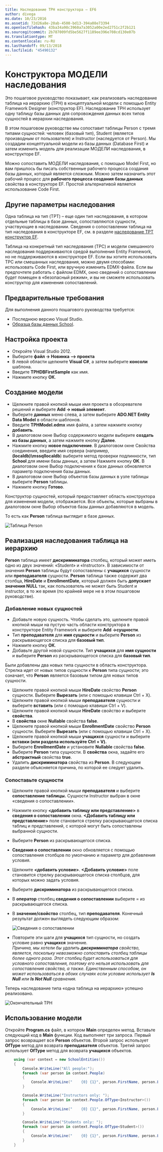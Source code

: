 ```yaml
---
title: Наследование TPH конструктора — EF6
author: divega
ms.date: 10/23/2016
ms.assetid: 72d26a8e-20ab-4500-bd13-394a08e73394
ms.openlocfilehash: 43ba34a98c3960a7a3052a00e2ed2751c2f2b121
ms.sourcegitcommit: 2b787009fd5be5627f1189ee396e708cd130e07b
ms.translationtype: MT
ms.contentlocale: ru-RU
ms.lasthandoff: 09/13/2018
ms.locfileid: "45490132"
---
```

# <a name="designer-tph-inheritance"></a>Конструктора МОДЕЛИ наследования
Это пошаговое руководство показывает, как реализовать наследование таблица на иерархию (TPH) в концептуальной модели с помощью Entity Framework Designer (конструктор EF). Наследование TPH использует одну таблицу базы данных для сопровождения данных всех типов сущностей в иерархии наследования.

В этом пошаговом руководстве мы сопоставит таблицы Person с тремя типами сущностей: человек (базовый тип), Student (является производным от пользователя) и Instructor (наследуется от Person). Мы создадим концептуальной модели из базы данных (Database First) и затем изменить модель для реализации МОДЕЛИ наследования, в конструкторе EF.

Можно сопоставить МОДЕЛИ наследования, с помощью Model First, но вам пришлось бы писать собственные рабочего процесса создания базы данных, который является сложным. Можно затем назначить этот рабочий процесс для **рабочего процесса создания базы данных** свойства в конструкторе EF. Простой альтернативой является использование Code First.

## <a name="other-inheritance-options"></a>Другие параметры наследования

Одна таблица на тип (TPT) – еще один тип наследования, в котором отдельные таблицы в базе данных, сопоставляются сущности, участвующие в наследовании.  Сведения о сопоставлении таблица на тип наследования в конструкторе EF, см. в разделе [наследование TPT конструктор EF](~/ef6/modeling/designer/inheritance/tpt.md).

Таблица на конкретный тип наследования (TPC) и модели смешанного наследования поддерживаются средой выполнения Entity Framework, но не поддерживаются в конструкторе EF. Если вы хотите использовать TPC или смешанных наследования, можно двумя способами: использовать Code First, или вручную изменить EDMX-файла. Если вы предпочтете работать с файлом EDMX, окно сведений о сопоставлении будет помещен в «безопасный режим», и вы не сможете использовать конструктор для изменения сопоставлений.

## <a name="prerequisites"></a>Предварительные требования

Для выполнения данного пошагового руководства требуется:

- Последнюю версию Visual Studio.
- [Образца базы данных School](~/ef6/resources/school-database.md).

## <a name="set-up-the-project"></a>Настройка проекта

-   Откройте Visual Studio 2012.
-   Выберите **файл -&gt; Новинка —&gt; проекта**
-   В левой области щелкните **Visual C\#**, а затем выберите **консоли** шаблона.
-   Введите **TPHDBFirstSample** как имя.
-   Нажмите кнопку **ОК**.

## <a name="create-a-model"></a>Создание модели

-   Щелкните правой кнопкой мыши имя проекта в обозревателе решений и выберите **Add -&gt; новый элемент**.
-   Выберите **данных** меню слева, а затем выберите **ADO.NET Entity Data Model** в области шаблонов.
-   Введите **TPHModel.edmx** имя файла, а затем нажмите кнопку **добавить**.
-   В диалоговом окне Выбор содержимого модели выберите **создать из базы данных**, а затем нажмите кнопку **Далее**.
-   Нажмите кнопку **новое подключение**.
    В диалоговом окне Свойства соединения, введите имя сервера (например, **(localdb)\\mssqllocaldb**) выберите метод проверки подлинности, тип **School** для имени базы данных, а затем Нажмите кнопку **ОК**.
    В диалоговом окне Выбор подключения к базе данных обновляется параметр подключения базы данных.
-   В диалоговом окне Выбор объектов базы данных в узле таблицы выберите **Person** таблицы.
-   Нажмите кнопку **Готово**.

Конструктор сущностей, который предоставляет область конструктора для изменения модели, отображается. Все объекты, которые выбраны в диалоговом окне Выбор объектов базы данных добавляются в модель.

То есть как **Person** таблица выглядит в базе данных.

![Таблица Person](~/ef6/media/persontable.png) 

## <a name="implement-table-per-hierarchy-inheritance"></a>Реализация наследования таблица на иерархию

**Person** таблица имеет **дискриминатора** столбец, который может иметь одно из двух значений: «Student» и «Instructor». В зависимости от значения **Person** таблицы будут сопоставлены с **учащихся** сущности или **преподавателя** сущности. **Person** таблица также содержит два столбца, **HireDate** и **EnrollmentDate**, который должен быть **допускает значения NULL** так, как пользователь не может быть Student и instructor, в то же время (по крайней мере не в этом пошаговом руководстве).

### <a name="add-new-entities"></a>Добавление новых сущностей

-   Добавьте новую сущность.
    Чтобы сделать это, щелкните правой кнопкой мыши на пустую часть области конструктора в конструкторе Entity Framework и выберите **Add -&gt;сущности**.
-   Тип **преподавателя** для **имя сущности** и выберите **Person** из раскрывающегося списка для **базовый тип**.
-   Нажмите кнопку **ОК**.
-   Добавьте другой новой сущности. Тип **учащихся** для **имя сущности** и выберите **Person** из раскрывающегося списка для **базовый тип**.

Были добавлены два новых типа сущности в область конструктора. Стрелка идет от новых типов сущности к **Person** типа сущности; это означает, что **Person** является базовым типом для новых типов сущности.

-   Щелкните правой кнопкой мыши **HireDate** свойство **Person** сущности. Выберите **Вырезать** (или с помощью клавиши Ctrl + X).
-   Щелкните правой кнопкой мыши **преподавателя** сущности и выберите **вставить** (или с помощью клавиши Ctrl + V).
-   Щелкните правой кнопкой мыши **HireDate** свойство и выберите **свойства**.
-   В **свойства** окне **Nullable** свойства **false**.
-   Щелкните правой кнопкой мыши **EnrollmentDate** свойство **Person** сущности. Выберите **Вырезать** (или с помощью клавиши Ctrl + X).
-   Щелкните правой кнопкой мыши **учащихся** сущности и выберите **вставки (или раздела используйте Ctrl + V).**
-   Выберите **EnrollmentDate** и установите **Nullable** свойства **false**.
-   Выберите **Person** типа сущности. В **свойства** окна, задайте его **абстрактный** свойства **true**.
-   Удалить **дискриминатора** свойства из **Person**. В следующем разделе объясняется причина, по которой ее следует удалить.

### <a name="map-the-entities"></a>Сопоставьте сущности

-   Щелкните правой кнопкой мыши **преподавателя** и выберите **сопоставление таблицы.**
    Сущности Instructor выбран в окне «сведения о сопоставлении».
-   Нажмите кнопку **&lt;добавить таблицу или представление&gt;** в **сведения о сопоставлении** окна.
    **&lt;Добавить таблицу или представление&gt;** поле становится стрелку раскрывающегося списка таблиц и представлений, с которой могут быть сопоставлены выбранной сущности.
-   Выберите **Person** из раскрывающегося списка.
-   **Сведения о сопоставлении** окно обновляется с помощью сопоставления столбцов по умолчанию и параметр для добавления условия.
-   Щелкните  **&lt;добавить условие&gt;**.
    **&lt;Добавить условие&gt;** поле становится стрелку раскрывающегося списка столбцов, для которых можно задать условия.
-   Выберите **дискриминатора** из раскрывающегося списка.
-   В **оператор** столбец **сведения о сопоставлении** выберите = из раскрывающегося списка.
-   В **значение/свойство** столбец, тип **преподавателя**. Конечный результат должен выглядеть следующим образом:

    ![Сведения о сопоставлении](~/ef6/media/mappingdetails2.png)

-   Повторите эти шаги для **учащихся** тип сущности, но создать условие равно **учащихся** значение.  
    *Причина, мы хотели бы удалить **дискриминатора** свойство, является, поскольку невозможно сопоставить столбец таблицы более одного раза. Этот столбец будет использоваться для условного сопоставления, поэтому его нельзя использовать для сопоставления свойства, а также. Единственным способом, он может использоваться в обоих случаях если условие использует **Is Null** или **Is Not Null** сравнения.*

Теперь наследование типа «одна таблица на иерархию» успешно реализовано.

![Окончательный TPH](~/ef6/media/finaltph.png)

## <a name="use-the-model"></a>Использование модели

Откройте **Program.cs** файл, в котором **Main** определен метод. Вставьте следующий код в **Main** функции. Код выполняет три запроса. Первый запрос возвращает все **Person** объектов. Второй запрос использует **OfType** метод для возврата **преподавателя** объектов. Третий запрос использует **OfType** метод для возврата **учащихся** объектов.

``` csharp
    using (var context = new SchoolEntities())
    {
        Console.WriteLine("All people:");
        foreach (var person in context.People)
        {
            Console.WriteLine("    {0} {1}", person.FirstName, person.LastName);
        }

        Console.WriteLine("Instructors only: ");
        foreach (var person in context.People.OfType<Instructor>())
        {
            Console.WriteLine("    {0} {1}", person.FirstName, person.LastName);
        }

        Console.WriteLine("Students only: ");
        foreach (var person in context.People.OfType<Student>())
        {
            Console.WriteLine("    {0} {1}", person.FirstName, person.LastName);
        }
    }
```
